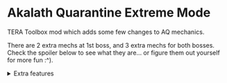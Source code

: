 # Akalath Quarantine Extreme Mode

TERA Toolbox mod which adds some few changes to AQ mechanics.

There are 2 extra mechs at 1st boss, and 3 extra mechs for both bosses. Check the spoiler below to see what they are... or figure them out yourself for more fun :^).

<details>
<summary>Extra features</summary>
  
<details>
<summary>smh cheating</summary>
      
<details>
<summary>cmon show some guts :^)</summary>
            
<details>
<summary>fine, whatever</summary>
            
- 1st boss:
   - Players get ghost debuff for few seconds upon "Begone!" mech
   - You receive Chaos debuff (WASD reversal) for few seconds during quadruple swipes mech
- Both bosses:
   - Purple aggro circles are invisible
   - Party members HP bars are invisible
   - Mech messages are disabled
   
</details>
      
</details>     
      
</details>
    
</details>
